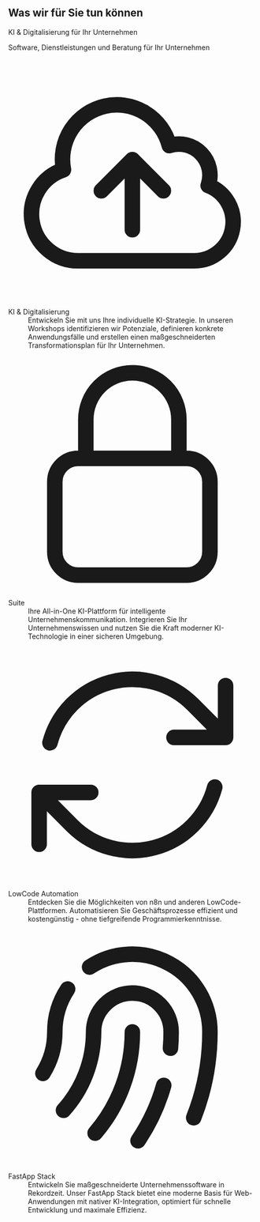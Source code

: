 <section id="leistungen">
<div class="bg-white py-24 sm:py-32">
  <div class="mx-auto max-w-7xl px-6 lg:px-8">
    <div class="mx-auto max-w-2xl lg:text-center">
      <h2 class="text-base/7 font-semibold text-[#8E3F57]">Was wir für Sie tun können</h2>
      <p class="mt-2 text-pretty text-4xl font-semibold tracking-tight text-gray-900 sm:text-5xl lg:text-balance">KI & Digitalisierung für Ihr Unternehmen</p>
      <p class="mt-6 text-lg/8 text-gray-600">Software, Dienstleistungen und Beratung für Ihr Unternehmen</p>
    </div>
    <div class="mx-auto mt-16 max-w-2xl sm:mt-20 lg:mt-24 lg:max-w-4xl">
      <dl class="grid max-w-xl grid-cols-1 gap-x-8 gap-y-10 lg:max-w-none lg:grid-cols-2 lg:gap-y-16">
        <div class="relative pl-16">
          <dt class="text-base/7 font-semibold text-gray-900">
            <div class="absolute left-0 top-0 flex size-10 items-center justify-center rounded-lg bg-[#8E3F57]">
              <svg class="size-6 text-white" fill="none" viewBox="0 0 24 24" stroke-width="1.5" stroke="currentColor" aria-hidden="true" data-slot="icon">
                <path stroke-linecap="round" stroke-linejoin="round" d="M12 16.5V9.75m0 0 3 3m-3-3-3 3M6.75 19.5a4.5 4.5 0 0 1-1.41-8.775 5.25 5.25 0 0 1 10.233-2.33 3 3 0 0 1 3.758 3.848A3.752 3.752 0 0 1 18 19.5H6.75Z" />
              </svg>
            </div>
            KI & Digitalisierung
          </dt>
          <dd class="mt-2 text-base/7 text-gray-600">
            Entwickeln Sie mit uns Ihre individuelle KI-Strategie. In unseren Workshops identifizieren wir Potenziale, definieren konkrete Anwendungsfälle und erstellen einen maßgeschneiderten Transformationsplan für Ihr Unternehmen.
          </dd>
        </div>
        <div class="relative pl-16">
          <dt class="text-base/7 font-semibold text-gray-900">
            <div class="absolute left-0 top-0 flex size-10 items-center justify-center rounded-lg bg-[#8E3F57]">
              <svg class="size-6 text-white" fill="none" viewBox="0 0 24 24" stroke-width="1.5" stroke="currentColor" aria-hidden="true" data-slot="icon">
                <path stroke-linecap="round" stroke-linejoin="round" d="M16.5 10.5V6.75a4.5 4.5 0 1 0-9 0v3.75m-.75 11.25h10.5a2.25 2.25 0 0 0 2.25-2.25v-6.75a2.25 2.25 0 0 0-2.25-2.25H6.75a2.25 2.25 0 0 0-2.25 2.25v6.75a2.25 2.25 0 0 0 2.25 2.25Z" />
              </svg>
            </div>
            Suite
          </dt>
          <dd class="mt-2 text-base/7 text-gray-600">
            Ihre All-in-One KI-Plattform für intelligente Unternehmenskommunikation. Integrieren Sie Ihr Unternehmenswissen und nutzen Sie die Kraft moderner KI-Technologie in einer sicheren Umgebung.
          </dd>
        </div>
        <div class="relative pl-16">
          <dt class="text-base/7 font-semibold text-gray-900">
            <div class="absolute left-0 top-0 flex size-10 items-center justify-center rounded-lg bg-[#8E3F57]">
              <svg class="size-6 text-white" fill="none" viewBox="0 0 24 24" stroke-width="1.5" stroke="currentColor" aria-hidden="true" data-slot="icon">
                <path stroke-linecap="round" stroke-linejoin="round" d="M16.023 9.348h4.992v-.001M2.985 19.644v-4.992m0 0h4.992m-4.993 0 3.181 3.183a8.25 8.25 0 0 0 13.803-3.7M4.031 9.865a8.25 8.25 0 0 1 13.803-3.7l3.181 3.182m0-4.991v4.99" />
              </svg>
            </div>
            LowCode Automation
          </dt>
          <dd class="mt-2 text-base/7 text-gray-600">
            Entdecken Sie die Möglichkeiten von n8n und anderen LowCode-Plattformen. Automatisieren Sie Geschäftsprozesse effizient und kostengünstig - ohne tiefgreifende Programmierkenntnisse.
          </dd>
        </div>
        <div class="relative pl-16">
          <dt class="text-base/7 font-semibold text-gray-900">
            <div class="absolute left-0 top-0 flex size-10 items-center justify-center rounded-lg bg-[#8E3F57]">
              <svg class="size-6 text-white" fill="none" viewBox="0 0 24 24" stroke-width="1.5" stroke="currentColor" aria-hidden="true" data-slot="icon">
                <path stroke-linecap="round" stroke-linejoin="round" d="M7.864 4.243A7.5 7.5 0 0 1 19.5 10.5c0 2.92-.556 5.709-1.568 8.268M5.742 6.364A7.465 7.465 0 0 0 4.5 10.5a7.464 7.464 0 0 1-1.15 3.993m1.989 3.559A11.209 11.209 0 0 0 8.25 10.5a3.75 3.75 0 1 1 7.5 0c0 .527-.021 1.049-.064 1.565M12 10.5a14.94 14.94 0 0 1-3.6 9.75m6.633-4.596a18.666 18.666 0 0 1-2.485 5.33" />
              </svg>
            </div>
            FastApp Stack
          </dt>
          <dd class="mt-2 text-base/7 text-gray-600">
            Entwickeln Sie maßgeschneiderte Unternehmenssoftware in Rekordzeit. Unser FastApp Stack bietet eine moderne Basis für Web-Anwendungen mit nativer KI-Integration, optimiert für schnelle Entwicklung und maximale Effizienz.
          </dd>
        </div>
      </dl>
    </div>
  </div>
</div>
</section>
